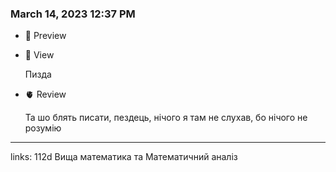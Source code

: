 
### March 14, 2023 12:37 PM

- 👀 Preview
- 🧠 View
    
    Пизда
    
- 🫀 Review
    
    Та шо блять писати, пездець, нічого я там не слухав, бо нічого не розумію
    



---

links: 112d Вища математика та Математичний аналіз

